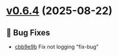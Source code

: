 # [v0.6.4](https://github.com/MarcyLeite/yara-web-client/compare/v0.6.3...v0.6.4) (2025-08-22)

## 🐛 Bug Fixes
- [cbb9e9b](https://github.com/MarcyLeite/yara-web-client/commit/cbb9e9b)  Fix not logging &quot;fix-bug&quot;

